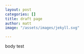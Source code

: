 ```yaml
---
layout: post
categories: []
title: draft page
author: matt
image: "/assets/images/jekyll.svg"

---
```

body test